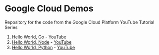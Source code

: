 # Google Cloud Demos
Repository for the code from the Google Cloud Platform YouTube Tutorial Series

1. [Hello World, Go](https://github.com/ChrisParsonsDev/googleclouddemos/tree/master/helloworld-go) - [YouTube]()
1. [Hello World, Node](https://github.com/ChrisParsonsDev/googleclouddemos/tree/master/helloworld-node) - [YouTube](https://www.youtube.com/watch?v=n4svrNcAkJg)
1. [Hello World, Python](https://github.com/ChrisParsonsDev/googleclouddemos/tree/master/helloworld-python) - [YouTube](https://www.youtube.com/watch?v=o8XxAWZwnOg)


